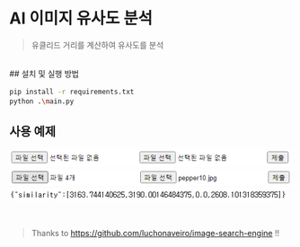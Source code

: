 # AI 이미지 유사도 분석
> 유클리드 거리를 계산하여 유사도를 분석

<br/>
## 설치 및 실행 방법

```sh
pip install -r requirements.txt
python .\main.py
```



## 사용 예제
![](./main_image.PNG)
![](./example.PNG)
![](./example_result.PNG)

<br/>

>Thanks to https://github.com/luchonaveiro/image-search-engine !!